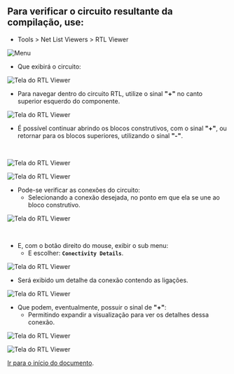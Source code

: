 <a name="inicio"></a>

## Para verificar o circuito resultante da compilação, use:

-   Tools > Net List Viewers > RTL Viewer

![Menu](../imagensQuartus/rtlViewerMenu.png)

-   Que exibirá o circuito:

![Tela do RTL Viewer](../imagensQuartus/RTLViewer_001.png)<br>

-   Para navegar dentro do circuito RTL, utilize o sinal **"+"** no canto superior esquerdo do componente.

![Tela do RTL Viewer](../imagensQuartus/RTLViewer_002.png)

-   É possível continuar abrindo os blocos construtivos, com o sinal **"+"**, ou retornar para os blocos superiores, utilizando o sinal **"-"**.

<br>

![Tela do RTL Viewer](../imagensQuartus/RTLViewer_007.png)

![Tela do RTL Viewer](../imagensQuartus/RTLViewer_008.png)




-   Pode-se verificar as conexões do circuito:
    -   Selecionando a conexão desejada, no ponto em que ela se une ao bloco construtivo.

![Tela do RTL Viewer](../imagensQuartus/RTLViewer_003.png)

<br>

-   E, com o botão direito do mouse, exibir o sub menu:
    -   E escolher: **`Conectivity Details`**.

![Tela do RTL Viewer](../imagensQuartus/RTLViewer_004.png)

-   Será exibido um detalhe da conexão contendo as ligações.

![Tela do RTL Viewer](../imagensQuartus/RTLViewer_005.png)

-   Que podem, eventualmente, possuir o sinal de **"+"**:
    -   Permitindo expandir a visualização para ver os detalhes dessa conexão.

![Tela do RTL Viewer](../imagensQuartus/RTLViewer_009.png)

![Tela do RTL Viewer](../imagensQuartus/RTLViewer_010.png)

<a name="fimDocumento"></a> [Ir para o início do documento](#inicio).

<br>
